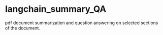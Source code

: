 # langchain_summary_QA
pdf document summarization and question answering on selected sections of the document.
